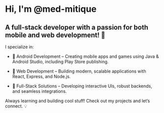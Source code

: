 # Hi, I'm @med-mitique
## A full-stack developer with a passion for both mobile and web development! 🚀
I specialize in:
- 🔹 Android Development – Creating mobile apps and games using Java & Android Studio, including Play Store publishing.

- 🔹 Web Development – Building modern, scalable applications with React, Express, and Node.js.

- 🔹 Full-Stack Solutions – Developing interactive UIs, robust backends, and seamless integrations.

Always learning and building cool stuff! Check out my projects and let’s connect. 💡

